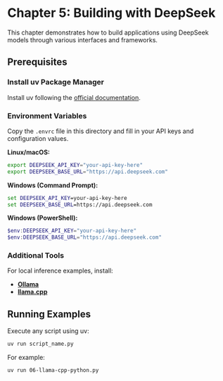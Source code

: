 # Chapter 5: Building with DeepSeek

This chapter demonstrates how to build applications using DeepSeek models through various interfaces and frameworks.

## Prerequisites

### Install uv Package Manager

Install uv following the [official documentation](https://docs.astral.sh/uv/getting-started/installation/).

### Environment Variables

Copy the `.envrc` file in this directory and fill in your API keys and configuration values.

**Linux/macOS:**
```bash
export DEEPSEEK_API_KEY="your-api-key-here"
export DEEPSEEK_BASE_URL="https://api.deepseek.com"
```

**Windows (Command Prompt):**
```cmd
set DEEPSEEK_API_KEY=your-api-key-here
set DEEPSEEK_BASE_URL=https://api.deepseek.com
```

**Windows (PowerShell):**
```powershell
$env:DEEPSEEK_API_KEY="your-api-key-here"
$env:DEEPSEEK_BASE_URL="https://api.deepseek.com"
```

### Additional Tools

For local inference examples, install:
- **[Ollama](https://ollama.com/)**
- **[llama.cpp](https://github.com/ggml-org/llama.cpp)**

## Running Examples

Execute any script using uv:

```bash
uv run script_name.py
```

For example:
```bash
uv run 06-llama-cpp-python.py
```

